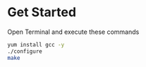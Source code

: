 # Get Started

Open Terminal and execute these commands

```sh
yum install gcc -y
./configure
make
```

